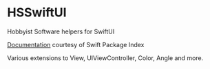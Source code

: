 # HSSwiftUI
Hobbyist Software helpers for SwiftUI

[Documentation](https://swiftpackageindex.com/ConfusedVorlon/HSSwiftUI/1.0.0/documentation/hsswiftui) courtesy of Swift Package Index

Various extensions to View, UIViewController, Color, Angle and more.